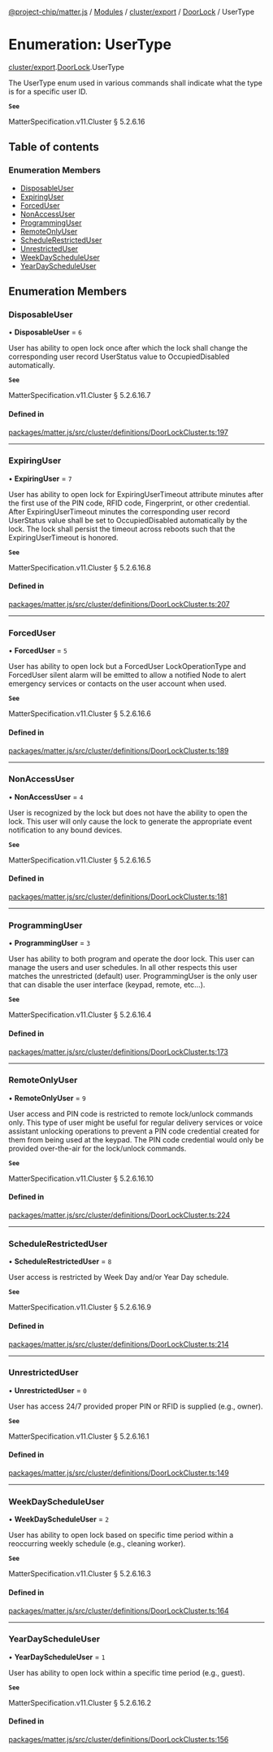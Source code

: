 [@project-chip/matter.js](../README.md) / [Modules](../modules.md) / [cluster/export](../modules/cluster_export.md) / [DoorLock](../modules/cluster_export.DoorLock.md) / UserType

# Enumeration: UserType

[cluster/export](../modules/cluster_export.md).[DoorLock](../modules/cluster_export.DoorLock.md).UserType

The UserType enum used in various commands shall indicate what the type is for a specific user ID.

**`See`**

MatterSpecification.v11.Cluster § 5.2.6.16

## Table of contents

### Enumeration Members

- [DisposableUser](cluster_export.DoorLock.UserType.md#disposableuser)
- [ExpiringUser](cluster_export.DoorLock.UserType.md#expiringuser)
- [ForcedUser](cluster_export.DoorLock.UserType.md#forceduser)
- [NonAccessUser](cluster_export.DoorLock.UserType.md#nonaccessuser)
- [ProgrammingUser](cluster_export.DoorLock.UserType.md#programminguser)
- [RemoteOnlyUser](cluster_export.DoorLock.UserType.md#remoteonlyuser)
- [ScheduleRestrictedUser](cluster_export.DoorLock.UserType.md#schedulerestricteduser)
- [UnrestrictedUser](cluster_export.DoorLock.UserType.md#unrestricteduser)
- [WeekDayScheduleUser](cluster_export.DoorLock.UserType.md#weekdayscheduleuser)
- [YearDayScheduleUser](cluster_export.DoorLock.UserType.md#yeardayscheduleuser)

## Enumeration Members

### DisposableUser

• **DisposableUser** = ``6``

User has ability to open lock once after which the lock shall change the corresponding user record
UserStatus value to OccupiedDisabled automatically.

**`See`**

MatterSpecification.v11.Cluster § 5.2.6.16.7

#### Defined in

[packages/matter.js/src/cluster/definitions/DoorLockCluster.ts:197](https://github.com/project-chip/matter.js/blob/c0d55745d5279e16fdfaa7d2c564daa31e19c627/packages/matter.js/src/cluster/definitions/DoorLockCluster.ts#L197)

___

### ExpiringUser

• **ExpiringUser** = ``7``

User has ability to open lock for ExpiringUserTimeout attribute minutes after the first use of the PIN code,
RFID code, Fingerprint, or other credential. After ExpiringUserTimeout minutes the corresponding user record
UserStatus value shall be set to OccupiedDisabled automatically by the lock. The lock shall persist the
timeout across reboots such that the ExpiringUserTimeout is honored.

**`See`**

MatterSpecification.v11.Cluster § 5.2.6.16.8

#### Defined in

[packages/matter.js/src/cluster/definitions/DoorLockCluster.ts:207](https://github.com/project-chip/matter.js/blob/c0d55745d5279e16fdfaa7d2c564daa31e19c627/packages/matter.js/src/cluster/definitions/DoorLockCluster.ts#L207)

___

### ForcedUser

• **ForcedUser** = ``5``

User has ability to open lock but a ForcedUser LockOperationType and ForcedUser silent alarm will be emitted
to allow a notified Node to alert emergency services or contacts on the user account when used.

**`See`**

MatterSpecification.v11.Cluster § 5.2.6.16.6

#### Defined in

[packages/matter.js/src/cluster/definitions/DoorLockCluster.ts:189](https://github.com/project-chip/matter.js/blob/c0d55745d5279e16fdfaa7d2c564daa31e19c627/packages/matter.js/src/cluster/definitions/DoorLockCluster.ts#L189)

___

### NonAccessUser

• **NonAccessUser** = ``4``

User is recognized by the lock but does not have the ability to open the lock. This user will only cause the
lock to generate the appropriate event notification to any bound devices.

**`See`**

MatterSpecification.v11.Cluster § 5.2.6.16.5

#### Defined in

[packages/matter.js/src/cluster/definitions/DoorLockCluster.ts:181](https://github.com/project-chip/matter.js/blob/c0d55745d5279e16fdfaa7d2c564daa31e19c627/packages/matter.js/src/cluster/definitions/DoorLockCluster.ts#L181)

___

### ProgrammingUser

• **ProgrammingUser** = ``3``

User has ability to both program and operate the door lock. This user can manage the users and user
schedules. In all other respects this user matches the unrestricted (default) user. ProgrammingUser is the
only user that can disable the user interface (keypad, remote, etc…).

**`See`**

MatterSpecification.v11.Cluster § 5.2.6.16.4

#### Defined in

[packages/matter.js/src/cluster/definitions/DoorLockCluster.ts:173](https://github.com/project-chip/matter.js/blob/c0d55745d5279e16fdfaa7d2c564daa31e19c627/packages/matter.js/src/cluster/definitions/DoorLockCluster.ts#L173)

___

### RemoteOnlyUser

• **RemoteOnlyUser** = ``9``

User access and PIN code is restricted to remote lock/unlock commands only. This type of user might be
useful for regular delivery services or voice assistant unlocking operations to prevent a PIN code
credential created for them from being used at the keypad. The PIN code credential would only be provided
over-the-air for the lock/unlock commands.

**`See`**

MatterSpecification.v11.Cluster § 5.2.6.16.10

#### Defined in

[packages/matter.js/src/cluster/definitions/DoorLockCluster.ts:224](https://github.com/project-chip/matter.js/blob/c0d55745d5279e16fdfaa7d2c564daa31e19c627/packages/matter.js/src/cluster/definitions/DoorLockCluster.ts#L224)

___

### ScheduleRestrictedUser

• **ScheduleRestrictedUser** = ``8``

User access is restricted by Week Day and/or Year Day schedule.

**`See`**

MatterSpecification.v11.Cluster § 5.2.6.16.9

#### Defined in

[packages/matter.js/src/cluster/definitions/DoorLockCluster.ts:214](https://github.com/project-chip/matter.js/blob/c0d55745d5279e16fdfaa7d2c564daa31e19c627/packages/matter.js/src/cluster/definitions/DoorLockCluster.ts#L214)

___

### UnrestrictedUser

• **UnrestrictedUser** = ``0``

User has access 24/7 provided proper PIN or RFID is supplied (e.g., owner).

**`See`**

MatterSpecification.v11.Cluster § 5.2.6.16.1

#### Defined in

[packages/matter.js/src/cluster/definitions/DoorLockCluster.ts:149](https://github.com/project-chip/matter.js/blob/c0d55745d5279e16fdfaa7d2c564daa31e19c627/packages/matter.js/src/cluster/definitions/DoorLockCluster.ts#L149)

___

### WeekDayScheduleUser

• **WeekDayScheduleUser** = ``2``

User has ability to open lock based on specific time period within a reoccurring weekly schedule (e.g.,
cleaning worker).

**`See`**

MatterSpecification.v11.Cluster § 5.2.6.16.3

#### Defined in

[packages/matter.js/src/cluster/definitions/DoorLockCluster.ts:164](https://github.com/project-chip/matter.js/blob/c0d55745d5279e16fdfaa7d2c564daa31e19c627/packages/matter.js/src/cluster/definitions/DoorLockCluster.ts#L164)

___

### YearDayScheduleUser

• **YearDayScheduleUser** = ``1``

User has ability to open lock within a specific time period (e.g., guest).

**`See`**

MatterSpecification.v11.Cluster § 5.2.6.16.2

#### Defined in

[packages/matter.js/src/cluster/definitions/DoorLockCluster.ts:156](https://github.com/project-chip/matter.js/blob/c0d55745d5279e16fdfaa7d2c564daa31e19c627/packages/matter.js/src/cluster/definitions/DoorLockCluster.ts#L156)
